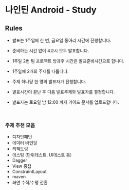 # 나인틴 Android - Study 

## Rules

- 발표는 1주일에 한 번, 금요일 동아리 시간에 진행합니다.

- 준비하는 시간 없이 4교시 모두 발표합니다.

- 1주일 2번 팀 프로젝트 방과후 시간은 발표준비시간으로 합니다.

- 1주일에 2개의 주제를 다룹니다.

- 주제 하나당 한 명의 발표자가 진행합니다.

- 발표시간이 끝난 후 다음 발표주제와 발표자를 결정합니다.

- 발표자는 토요일 밤 12:00 까지 가이드 문서를 업로드합니다.

  ​


### 주제 추천 모음

- 디자인패턴
- 데이터 바인딩
- 리팩토링
- 테스팅 (단위테스트, UI테스트 등)
- Dagger
- View 중첩
- ConstraintLayout
- maven
- 화면 수직/수평 전환
